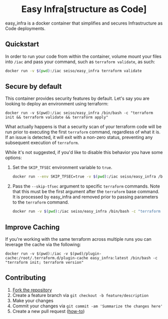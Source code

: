 <h1 align="center">Easy Infra[structure as Code]</h1>

easy_infra is a docker container that simplifies and secures Infrastructure as Code deployments.

## Quickstart
In order to run your code from within the container, volume mount your files into `/iac` and pass your command, such as `terraform validate`, as such:
```bash
docker run -v $(pwd):/iac seiso/easy_infra terraform validate
```

## Secure by default
This container provides security features by default.  Let's say you are looking to deploy an environment using terraform:
```
docker run -v $(pwd):/iac seiso/easy_infra /bin/bash -c "terraform init && terraform validate && terraform apply"
```
What actually happens is that a security scan of your terraform code will be run prior to executing the first `terraform` command, regardless of what it is.  If an issue is detected, it will exit with a non-zero status, preventing any subsequent execution of `terraform`.

While it's not suggested, if you'd like to disable this behavior you have some options:
1. Set the `SKIP_TFSEC` environment variable to `true`.
    ```bash
    docker run --env SKIP_TFSEC=true -v $(pwd):/iac seiso/easy_infra /bin/bash -c "terraform init && terraform validate && terraform apply"
    ```
1. Pass the `--skip-tfsec` argument to specific `terraform` commands.  Note that this must be the first argument after the `terraform` base command.  It is processed by easy_infra and removed prior to passing parameters to the `terraform` command.
    ```bash
    docker run -v $(pwd):/iac seiso/easy_infra /bin/bash -c "terraform --skip-tfsec init && terraform --skip-tfsec validate && terraform --skip-tfsec apply"
    ```

## Improve Caching
If you're working with the same terraform across multiple runs you can leverage the cache via the following:
```
docker run -v $(pwd):/iac -v $(pwd)/plugin-cache:/root/.terraform.d/plugin-cache easy_infra:latest /bin/bash -c "terraform init; terraform version"
```

## Contributing
1. [Fork the repository](https://github.com/SeisoLLC/easy_infra/fork)
1. Create a feature branch via `git checkout -b feature/description`
1. Make your changes
1. Commit your changes via `git commit -am 'Summarize the changes here'`
1. Create a new pull request ([how-to](https://help.github.com/articles/creating-a-pull-request/))

